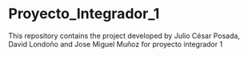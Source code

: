 # Proyecto_Integrador_1
This repository contains the project developed by Julio César Posada, David Londoño and Jose Miguel Muñoz for proyecto integrador 1

